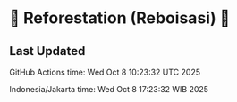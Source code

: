 
# 🌳 Reforestation (Reboisasi) 🌲

## Last Updated

GitHub Actions time: Wed Oct  8 10:23:32 UTC 2025

Indonesia/Jakarta time: Wed Oct  8 17:23:32 WIB 2025
